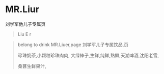 # MR.Liur
刘学军他儿子专属页


>Liu E r

> belong to drink MR.Liuer,page
> 刘学军儿子专属饮品,页
>
> 珍珠奶茶,小颗粒珍珠肉肉,
> 大绿棒子,生鲜,纯鲜,熟鲜,天湖啤酒,沈阳老雪,
>
>
> 桑葚生鲜果汁,
>
>
>
>
>
